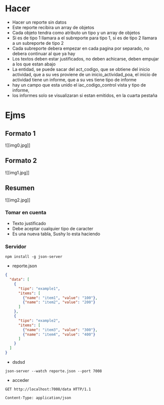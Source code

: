 # Hacer
- Hacer un reporte sin datos
- Este reporte recibira un array de objetos
- Cada objeto tendra como atributo un tipo y un array de objetos
- Si es de tipo 1 llamara a el subreporte para tipo 1, si es de tipo 2 llamara a un subreporte de tipo 2
- Cada subreporte debera empezar en cada pagina por separado, no debera continuar al que ya hay
- Los textos deben estar justificados, no deben achicarse, deben empujar a los que estan abajo
- La entidad, se puede sacar del act_codigo, que se obtiene del inicio actividad, que a su ves proviene de un inicio_actividad_poa, el inicio de actividad tiene un informe, que a su ves tiene tipo de informe
- hay un campo que esta unido el iac_codigo_control vista y tipo de informe,
- los informes solo se visualizaran si estan emitidos, en la cuarta pestaña
# Ejms
## Formato 1
![[img0.jpg]]
## Formato 2
![[img1.jpg]]
## Resumen
![[img2.jpg]]
### Tomar en cuenta
- Texto justificado
- Debe aceptar cualquier tipo de caracter
- Es una nueva tabla, Sushy lo esta haciendo
### Servidor
```
npm install -g json-server
```
- reporte.json
```json
{
  "data": [
    {
      "tipo": "example1",
      "items": [
        {"name": "item1", "value": "100"},
        {"name": "item2", "value": "200"}
      ]
    },
    {
      "tipo": "example2",
      "items": [
        {"name": "item3", "value": "300"},
        {"name": "item4", "value": "400"}
      ]
    }
  ]
}

```
- dsdsd
```
json-server --watch reporte.json --port 7008  
```

- acceder
```
GET http://localhost:7008/data HTTP/1.1

Content-Type: application/json
```